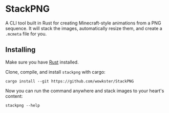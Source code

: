 # StackPNG

A CLI tool built in Rust for creating Minecraft-style animations from a PNG sequence. It will stack the images, automatically resize them, and create a `.mcmeta` file for you.

## Installing

Make sure you have [Rust](https://www.rust-lang.org/tools/install) installed.

Clone, compile, and install `stackpng` with cargo:

```command
cargo install --git https://github.com/wowkster/StackPNG
```

Now you can run the command anywhere and stack images to your heart's content:

```command
stackpng --help
```
